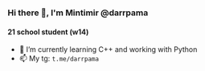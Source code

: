 ### Hi there 👋, I'm Mintimir @darrpama
#### 21 school student (w14)
- 🔭 I’m currently learning C++ and working with Python
- 📫 My tg: `t.me/darrpama`
<!--
**darrpama/darrpama** is a ✨ _special_ ✨ repository because its `README.md` (this file) appears on your GitHub profile.

Here are some ideas to get you started:


- 🌱 I’m currently learning ...
- 👯 I’m looking to collaborate on ...
- 🤔 I’m looking for help with ...
- 💬 Ask me about ...
- 📫 How to reach me: ...
- 😄 Pronouns: ...
- ⚡ Fun fact: ...
-->
